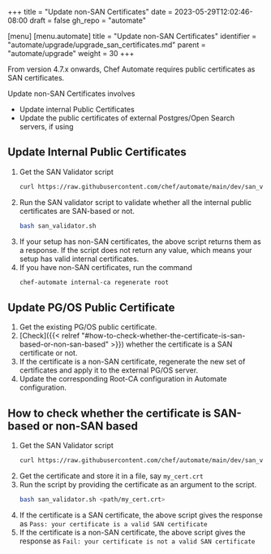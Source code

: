 +++
title = "Update non-SAN Certificates"
date = 2023-05-29T12:02:46-08:00
draft = false
gh_repo = "automate"

[menu]
  [menu.automate]
    title = "Update non-SAN Certificates"
    identifier = "automate/upgrade/upgrade_san_certificates.md"
    parent = "automate/upgrade"
    weight = 30
+++

From version 4.7.x onwards, Chef Automate requires public certificates as SAN certificates.

Update non-SAN Certificates involves
- Update internal Public Certificates
- Update the public certificates of external Postgres/Open Search servers, if using

## Update Internal Public Certificates
1. Get the SAN Validator script
    ```sh
    curl https://raw.githubusercontent.com/chef/automate/main/dev/san_validator.sh -o san_validator.sh
    ```
2. Run the SAN validator script to validate whether all the internal public certificates are SAN-based or not.
    ```sh 
    bash san_validator.sh
    ```
3. If your setup has non-SAN certificates, the above script returns them as a response. If the script does not return any value, which means your setup has valid internal certificates.
4. If you have non-SAN certificates, run the command
    ```sh
    chef-automate internal-ca regenerate root
    ```

## Update PG/OS Public Certificate
1. Get the existing PG/OS public certificate.
2. [Check]({{< relref "#how-to-check-whether-the-certificate-is-san-based-or-non-san-based" >}}) whether the certificate is a SAN certificate or not.
3. If the certificate is a non-SAN certificate, regenerate the new set of certificates and apply it to the external PG/OS server.
4. Update the corresponding Root-CA configuration in Automate configuration.

## How to check whether the certificate is SAN-based or non-SAN based
1. Get the SAN Validator script
    ```sh
    curl https://raw.githubusercontent.com/chef/automate/main/dev/san_validator.sh -o san_validator.sh
    ```
2. Get the certificate and store it in a file, say `my_cert.crt`
3. Run the script by providing the certificate as an argument to the script.
    ```sh
    bash san_validator.sh <path/my_cert.crt>
    ```
4. If the certificate is a SAN certificate, the above script gives the response as `Pass: your certificate is a valid SAN certificate`
5. If the certificate is a non-SAN certificate, the above script gives the response as `Fail: your certificate is not a valid SAN certificate`